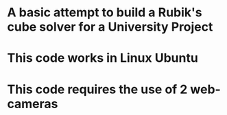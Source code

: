 # A basic attempt to build a Rubik's cube solver for a University Project

# This code works in Linux Ubuntu

# This code requires the use of 2 web-cameras
